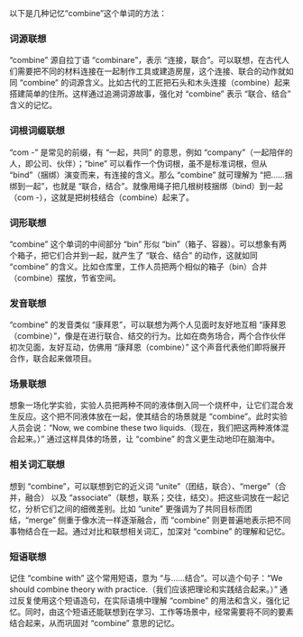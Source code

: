 以下是几种记忆“combine”这个单词的方法：

### 词源联想
“combine” 源自拉丁语 “combinare”，表示 “连接，联合”。可以联想，在古代人们需要把不同的材料连接在一起制作工具或建造房屋，这个连接、联合的动作就如同 “combine” 的词源含义。比如古代的工匠把石头和木头连接（combine）起来搭建简单的住所。这样通过追溯词源故事，强化对 “combine” 表示 “联合、结合” 含义的记忆。

### 词根词缀联想
“com -” 是常见的前缀，有 “一起，共同” 的意思，例如 “company”（一起陪伴的人，即公司、伙伴）；“bine” 可以看作一个伪词根，虽不是标准词根，但从 “bind”（捆绑）演变而来，有连接的含义。那么 “combine” 就可理解为 “把……捆绑到一起”，也就是 “联合，结合”。就像用绳子把几根树枝捆绑（bind）到一起（com -），这就是把树枝结合（combine）起来了。

### 词形联想
“combine” 这个单词的中间部分 “bin” 形似 “bin”（箱子、容器）。可以想象有两个箱子，把它们合并到一起，就产生了 “联合、结合” 的动作，这就如同 “combine” 的含义。比如仓库里，工作人员把两个相似的箱子（bin）合并（combine）摆放，节省空间。

### 发音联想
“combine” 的发音类似 “康拜恩”，可以联想为两个人见面时友好地互相 “康拜恩（combine）”，像是在进行联合、结交的行为。比如在商务场合，两个合作伙伴初次见面，友好互动，仿佛用 “康拜恩（combine）” 这个声音代表他们即将展开合作，联合起来做项目。

### 场景联想
想象一场化学实验，实验人员把两种不同的液体倒入同一个烧杯中，让它们混合发生反应。这个把不同液体放在一起，使其结合的场景就是 “combine”。此时实验人员会说：“Now, we combine these two liquids.（现在，我们把这两种液体混合起来。）” 通过这样具体的场景，让 “combine” 的含义更生动地印在脑海中。

### 相关词汇联想
想到 “combine”，可以联想到它的近义词 “unite”（团结，联合）、“merge”（合并，融合） 以及 “associate”（联想，联系；交往，结交）。把这些词放在一起记忆，分析它们之间的细微差别。比如 “unite” 更强调为了共同目标而团结，“merge” 侧重于像水流一样逐渐融合，而 “combine” 则更普遍地表示把不同事物结合在一起。通过对比和联想相关词汇，加深对 “combine” 的理解和记忆。

### 短语联想
记住 “combine with” 这个常用短语，意为 “与……结合”。可以造个句子：“We should combine theory with practice.（我们应该把理论和实践结合起来。）” 通过反复使用这个短语造句，在实际语境中理解 “combine” 的用法和含义，强化记忆。同时，由这个短语还能联想到在学习、工作等场景中，经常需要将不同的要素结合起来，从而巩固对 “combine” 意思的记忆。 